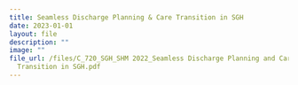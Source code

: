 ```yaml
---
title: Seamless Discharge Planning & Care Transition in SGH
date: 2023-01-01
layout: file
description: ""
image: ""
file_url: /files/C_720_SGH_SHM 2022_Seamless Discharge Planning and Care
  Transition in SGH.pdf
---
```

